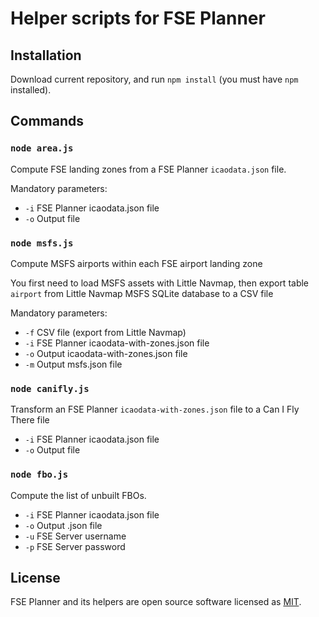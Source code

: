 # Helper scripts for FSE Planner

## Installation

Download current repository, and run `npm install` (you must have `npm` installed).

## Commands

### `node area.js`

Compute FSE landing zones from a FSE Planner `icaodata.json` file.

Mandatory parameters:

* `-i` FSE Planner icaodata.json file
* `-o` Output file


### `node msfs.js`

Compute MSFS airports within each FSE airport landing zone

You first need to load MSFS assets with Little Navmap, then export table `airport`
from Little Navmap MSFS SQLite database to a CSV file

Mandatory parameters:

* `-f` CSV file (export from Little Navmap)
* `-i` FSE Planner icaodata-with-zones.json file
* `-o` Output icaodata-with-zones.json file
* `-m` Output msfs.json file


### `node canifly.js`

Transform an FSE Planner `icaodata-with-zones.json` file to a Can I Fly There file

* `-i` FSE Planner icaodata.json file
* `-o` Output file


### `node fbo.js`

Compute the list of unbuilt FBOs.

* `-i` FSE Planner icaodata.json file
* `-o` Output .json file
* `-u` FSE Server username
* `-p` FSE Server password


## License

FSE Planner and its helpers are open source software licensed as [MIT](https://github.com/piero-la-lune/FSE-Planner/blob/master/LICENSE).
